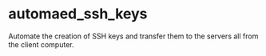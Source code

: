 # automaed_ssh_keys
Automate the creation of SSH keys and transfer them to the servers all from the client computer.

